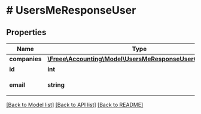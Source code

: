 # # UsersMeResponseUser

## Properties

Name | Type | Description | Notes
------------ | ------------- | ------------- | -------------
**companies** | [**\Freee\Accounting\Model\UsersMeResponseUserCompanies[]**](UsersMeResponseUserCompanies.md) |  | [optional] 
**id** | **int** | ユーザーID | 
**email** | **string** | メールアドレス | 

[[Back to Model list]](../../README.md#documentation-for-models) [[Back to API list]](../../README.md#documentation-for-api-endpoints) [[Back to README]](../../README.md)


